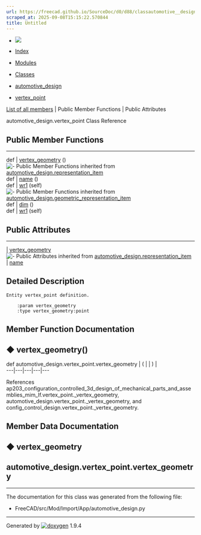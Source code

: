 ```yaml
---
url: https://freecad.github.io/SourceDoc/d0/d88/classautomotive__design_1_1vertex__point.html
scraped_at: 2025-09-08T15:15:22.570844
title: Untitled
---
```


  * [ ![](https://www.freecad.org/svg/logo-freecad.svg) ](https://freecadweb.org "FreeCAD")
  * [Index](../../index.html "Index")
  * [Modules](../../modules.html "Modules list")
  * [Classes](../../annotated.html "Annotated list")

  * [automotive_design](../../d4/ddf/namespaceautomotive__design.html)
  * [vertex_point](../../d0/d88/classautomotive__design_1_1vertex__point.html)

[List of all members](../../de/d6d/classautomotive__design_1_1vertex__point-members.html) | Public Member Functions | Public Attributes

automotive_design.vertex_point Class Reference

##  Public Member Functions  
  
---  
def | [vertex_geometry](../../d0/d88/classautomotive__design_1_1vertex__point.html#a72b8f01991e97f449d1c1f671e55975d) ()  
![-](../../closed.png) Public Member Functions inherited from
[automotive_design.representation_item](../../d3/d20/classautomotive__design_1_1representation__item.html)  
def | [name](../../d3/d20/classautomotive__design_1_1representation__item.html#a33b5812d92aa0d107b4fd4274c17b9d9) ()  
def | [wr1](../../d3/d20/classautomotive__design_1_1representation__item.html#af350c19fc5e5763d4991494a99d979ed) (self)  
![-](../../closed.png) Public Member Functions inherited from
[automotive_design.geometric_representation_item](../../de/d5e/classautomotive__design_1_1geometric__representation__item.html)  
def | [dim](../../de/d5e/classautomotive__design_1_1geometric__representation__item.html#aef245618450610e88788dcaea46ad742) ()  
def | [wr1](../../de/d5e/classautomotive__design_1_1geometric__representation__item.html#a9677d2be5fc5c7c8ccb6819380198bbc) (self)  
  
##  Public Attributes  
  
---  
|
[vertex_geometry](../../d0/d88/classautomotive__design_1_1vertex__point.html#a21954e3ab0454899b206220e42b4f935)  
![-](../../closed.png) Public Attributes inherited from
[automotive_design.representation_item](../../d3/d20/classautomotive__design_1_1representation__item.html)  
|
[name](../../d3/d20/classautomotive__design_1_1representation__item.html#a3d48fe912053adaf5f187b606fa81c87)  
  
## Detailed Description

    
    
    Entity vertex_point definition.
    
        :param vertex_geometry
        :type vertex_geometry:point

## Member Function Documentation

## ◆ vertex_geometry()

def automotive_design.vertex_point.vertex_geometry  | ( | | ) |   
---|---|---|---|---  
  
References
ap203_configuration_controlled_3d_design_of_mechanical_parts_and_assemblies_mim_lf.vertex_point._vertex_geometry,
automotive_design.vertex_point._vertex_geometry, and
config_control_design.vertex_point._vertex_geometry.

## Member Data Documentation

## ◆ vertex_geometry

automotive_design.vertex_point.vertex_geometry  
---  
  
* * *

The documentation for this class was generated from the following file:

  * FreeCAD/src/Mod/Import/App/automotive_design.py

* * *

Generated by
[![doxygen](../../doxygen.svg)](https://www.doxygen.org/index.html) 1.9.4

